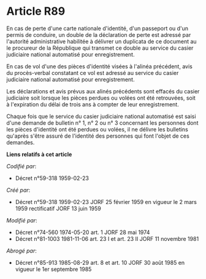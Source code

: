 # Article R89

En cas de perte d'une carte nationale d'identité, d'un passeport ou d'un permis de conduire, un double de la déclaration de
perte est adressé par l'autorité administrative habilitée à délivrer un duplicata de ce document au le procureur de la
République qui transmet ce double au service du casier judiciaire national automatisé pour enregistrement.

En cas de vol d'une des pièces d'identité visées à l'alinéa précédent, avis du procès-verbal constatant ce vol est adressé au
service du casier judiciaire national automatisé pour enregistrement.

Les déclarations et avis prévus aux alinés précédents sont effacés du casier judiciaire soit lorsque les pièces perdues ou
volées ont été retrouvées, soit à l'expiration du délai de trois ans à compter de leur enregistrement.

Chaque fois que le service du casier judiciaire national automatisé est saisi d'une demande de bulletin n° 1, n° 2 ou n° 3
concernant les personnes dont les pièces d'identité ont été perdues ou volées, il ne délivre les bulletins qu'après s'être
assuré de l'identité des personnes qui font l'objet de ces demandes.

**Liens relatifs à cet article**

_Codifié par_:

  - Décret n°59-318 1959-02-23

_Créé par_:

  - Décret n°59-318 1959-02-23 JORF 25 février 1959 en vigueur le 2 mars 1959 rectificatif JORF 13 juin 1959

_Modifié par_:

  - Décret n°74-560 1974-05-20 art. 1 JORF 28 mai 1974
  - Décret n°81-1003 1981-11-06 art. 23 I et art. 23 II JORF 11 novembre 1981

_Abrogé par_:

  - Décret n°85-913 1985-08-29 art. 8 et art. 10 JORF 30 août 1985 en vigueur le 1er septembre 1985
